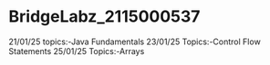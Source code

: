 # BridgeLabz_2115000537
21/01/25 topics:-Java Fundamentals 
23/01/25 Topics:-Control Flow Statements
25/01/25 Topics:-Arrays
